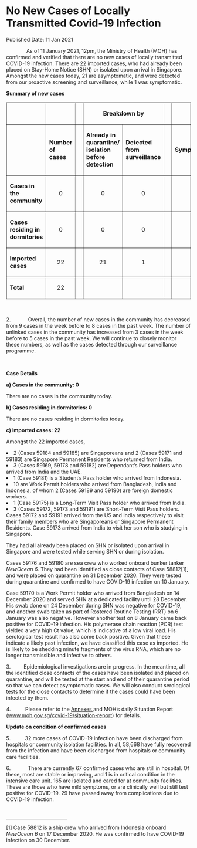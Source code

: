 <html>
    <meta http-equiv="Content-Type" content="text/html; charset=utf-8"/>
    <meta charset="utf-8"/>
    <title>No New Cases of Locally Transmitted Covid-19 Infection</title>
    <body><h1>No New Cases of Locally Transmitted Covid-19 Infection</h1>
    <p>Published Date: 11 Jan 2021</p> <p>&nbsp; &nbsp; &nbsp; &nbsp; &nbsp; &nbsp; &nbsp; As of 11 January 2021, 12pm, the Ministry of Health (MOH) has confirmed and verified that there are no new cases of locally transmitted COVID-19 infection. There are 22 imported cases, who had already been placed on Stay-Home Notice (SHN) or isolated upon arrival in Singapore. Amongst the new cases today, 21 are asymptomatic, and were detected from our proactive screening and surveillance, while 1 was symptomatic.&nbsp;</p> <p><strong>Summary of new cases</strong></p> <table border="1" cellspacing="0" cellpadding="0" width="605"> <tbody><tr> <td width="129"> <p align="right">&nbsp;</p> </td> <td width="60"> <p>&nbsp;</p> </td> <td width="16" valign="top"> <p>&nbsp;</p> </td> <td width="192" colspan="2"> <p align="center"><strong>Breakdown by</strong></p> </td> <td width="16" valign="top"> <p>&nbsp;</p> </td> <td width="192" colspan="2"> <p align="center"><strong>Breakdown by</strong></p> </td> </tr> <tr> <td width="129"> <p align="right">&nbsp;</p> </td> <td width="60"> <p><strong>Number of cases</strong></p> </td> <td width="16" valign="top"> <p>&nbsp;</p> </td> <td width="96"> <p><strong>Already in quarantine/ isolation before detection</strong></p> </td> <td width="96"> <p><strong>Detected from surveillance</strong></p> </td> <td width="16" valign="top"> <p>&nbsp;</p> </td> <td width="96"> <p><strong>Symptomatic</strong></p> </td> <td width="96"> <p><strong>Asymptomatic</strong></p> </td> </tr> <tr> <td width="129"> <p><strong>Cases in the community</strong></p> </td> <td width="60"> <p align="center">0</p> </td> <td width="16" valign="top"> <p align="center">&nbsp;</p> </td> <td width="96"> <p align="center">0</p> </td> <td width="96"> <p align="center">0</p> </td> <td width="16" valign="top"> <p align="center">&nbsp;</p> </td> <td width="96"> <p align="center">0</p> </td> <td width="96"> <p align="center">0</p> </td> </tr> <tr> <td width="129"> <p><strong>Cases residing in dormitories</strong></p> </td> <td width="60"> <p align="center">0</p> </td> <td width="16" valign="top"> <p align="center">&nbsp;</p> </td> <td width="96"> <p align="center">0</p> </td> <td width="96"> <p align="center">0</p> </td> <td width="16" valign="top"> <p align="center">&nbsp;</p> </td> <td width="96"> <p align="center">0</p> </td> <td width="96"> <p align="center">0</p> </td> </tr> <tr> <td width="129"> <p><strong>Imported cases</strong></p> </td> <td width="60"> <p align="center">22</p> </td> <td width="16" valign="top"> <p align="center">&nbsp;</p> </td> <td width="96"> <p align="center">21</p> </td> <td width="96"> <p align="center">1</p> </td> <td width="16" valign="top"> <p align="center">&nbsp;</p> </td> <td width="96"> <p align="center">1</p> </td> <td width="96"> <p align="center">21</p> </td> </tr> <tr> <td width="129"> <p><strong>Total</strong></p> </td> <td width="60"> <p align="center">22</p> </td> <td width="16" valign="top"> <p align="center">&nbsp;</p> </td> <td width="96"> <p align="center">&nbsp;</p> </td> <td width="96"> <p align="center">&nbsp;</p> </td> <td width="16" valign="top"> <p align="center">&nbsp;</p> </td> <td width="96"> <p align="center">&nbsp;</p> </td> <td width="96"> <p align="center">&nbsp;</p> </td> </tr> </tbody></table> <p>&nbsp;</p> <p>2.&nbsp; &nbsp; &nbsp; &nbsp; &nbsp; &nbsp; Overall, the number of new cases in the community has decreased from 9 cases in the week before to 8 cases in the past week. The number of unlinked cases in the community has increased from 3 cases in the week before to 5 cases in the past week.&nbsp;We will continue to closely monitor these numbers, as well as the cases detected through our surveillance programme.<p>&nbsp;</p><p><strong>Case Details</strong></p><p><strong>a) Cases in the community: 0</strong></p><p>There are no cases in the community today. </p><p><strong>b) Cases residing in dormitories: 0</strong></p><p>There are no cases residing in dormitories today.</p><p><strong>c) Imported cases: 22</strong></p><p>Amongst the 22 imported cases,</p><p><li>2 (Cases 59184 and 59185) are Singaporeans and 2 (Cases 59171 and 59183) are Singapore Permanent Residents who returned from India.</li><li>3 (Cases 59169, 59178 and 59182) are Dependant’s Pass holders who arrived from India and the UAE.</li><li>1 (Case 59181) is a Student’s Pass holder who arrived from Indonesia.</li><li>10 are Work Permit holders who arrived from Bangladesh, India and Indonesia, of whom 2 (Cases 59189 and 59190) are foreign domestic workers.</li><li>1 (Case 59175) is a Long-Term Visit Pass holder who arrived from India.</li><li>3 (Cases 59172, 59173 and 59191) are Short-Term Visit Pass holders. Cases 59172 and 59191 arrived from the US and India respectively to visit their family members who are Singaporeans or Singapore Permanent Residents. Case 59173 arrived from India to visit her son who is studying in Singapore.</li></p><p>They had all already been placed on SHN or isolated upon arrival in Singapore and were tested while serving SHN or during isolation.</p><p>Cases 59176 and 59180 are sea crew who worked onboard bunker tanker<em> NewOcean 6</em>. They had been identified as close contacts of Case 58812[1], and were placed on quarantine on 31 December 2020. They were tested during quarantine and confirmed to have COVID-19 infection on 10 January.</p><p>Case 59170 is a Work Permit holder who arrived from Bangladesh on 14 December 2020 and served SHN at a dedicated facility until 28 December. His swab done on 24 December during SHN was negative for COVID-19, and another swab taken as part of Rostered Routine Testing (RRT) on 6 January was also negative. However another test on 8 January came back positive for COVID-19 infection. His polymerase chain reaction (PCR) test yielded a very high Ct value, which is indicative of a low viral load. His serological test result has also come back positive. Given that these indicate a likely past infection, we have classified this case as imported. He is likely to be shedding minute fragments of the virus RNA, which are no longer transmissible and infective to others.</p><p>3.&nbsp; &nbsp; &nbsp; &nbsp; &nbsp;Epidemiological investigations are in progress. In the meantime, all the identified close contacts of the cases have been isolated and placed on quarantine, and will be tested at the start and end of their quarantine period so that we can detect asymptomatic cases. We will also conduct serological tests for the close contacts to determine if the cases could have been infected by them.</p></p><p><p>4.&nbsp; &nbsp; &nbsp; &nbsp; &nbsp; Please refer to the <a href="/docs/librariesprovider5/default-document-library/annexes-(11-jan).pdf?sfvrsn=235a0aea_0" title="Annexes ">Annexes </a>and MOH’s daily Situation Report (<a href="http://www.moh.gov.sg/covid-19/situation-report">www.moh.gov.sg/covid-19/situation-report</a>) for details.</p></p><p><p><strong>Update on condition of confirmed cases</strong></p><p>5.&nbsp; &nbsp; &nbsp; &nbsp; &nbsp; 32 more cases of COVID-19 infection have been discharged from hospitals or community isolation facilities. In all, 58,668 have fully recovered from the infection and have been discharged from hospitals or community care facilities.</p></p><p><p>6.&nbsp; &nbsp; &nbsp; &nbsp; &nbsp; &nbsp; There are currently 67 confirmed cases who are still in hospital. Of these, most are stable or improving, and 1 is in critical condition in the intensive care unit. 165 are isolated and cared for at community facilities. These are those who have mild symptoms, or are clinically well but still test positive for COVID-19. 29 have passed away from complications due to COVID-19 infection.</p></p> <div><br clear="all"> <hr align="left" size="1" width="33%"> <div id="ftn1"> <p>[1] Case 58812 is a ship crew who arrived from Indonesia onboard <em>NewOcean 6</em> on 17 December 2020. He was confirmed to have COVID-19 infection on 30 December. </p> </div> </div></body>
</html>